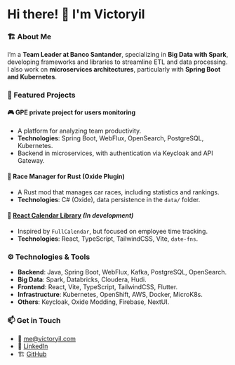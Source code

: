 # Hi there! 👋 I'm Victoryil

### 🏗️ About Me  
I’m a **Team Leader at Banco Santander**, specializing in **Big Data with Spark**, developing frameworks and libraries to streamline ETL and data processing. I also work on **microservices architectures**, particularly with **Spring Boot and Kubernetes**.  

### 🚀 Featured Projects  

#### 🎮 GPE private project for users monitoring 
- A platform for analyzing team productivity.  
- **Technologies**: Spring Boot, WebFlux, OpenSearch, PostgreSQL, Kubernetes.  
- Backend in microservices, with authentication via Keycloak and API Gateway.  

#### 🏁 Race Manager for Rust (Oxide Plugin) 
- A Rust mod that manages car races, including statistics and rankings.  
- **Technologies**: C# (Oxide), data persistence in the `data/` folder.  

#### 📅 [React Calendar Library](https://github.com/victoryil/worklog-calendar) *(In development)*  
- Inspired by `FullCalendar`, but focused on employee time tracking.  
- **Technologies**: React, TypeScript, TailwindCSS, Vite, `date-fns`.  

### ⚙️ Technologies & Tools  
- **Backend**: Java, Spring Boot, WebFlux, Kafka, PostgreSQL, OpenSearch.  
- **Big Data**: Spark, Databricks, Cloudera, Hudi.  
- **Frontend**: React, Vite, TypeScript, TailwindCSS, Flutter.  
- **Infrastructure**: Kubernetes, OpenShift, AWS, Docker, MicroK8s.  
- **Others**: Keycloak, Oxide Modding, Firebase, NextUI.  

### 📫 Get in Touch  
- 📧 [me@victoryil.com](mailto:me@victoryil.com)  
- 💼 [LinkedIn](https://www.linkedin.com/in/victor-daniel-gil-becerra-010140199?utm_source=share&utm_campaign=share_via&utm_content=profile&utm_medium=ios_app)  
- 🏗️ [GitHub](https://github.com/victoryil)  
